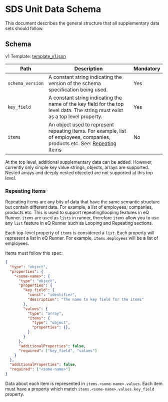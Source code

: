# SDS Unit Data Schema

This document describes the general structure that all supplementary data sets should follow.

## Schema

v1 Template: [template_v1.json](/schemas/template_v1.json)

| Path                           | Description                                                                                                                                    | Mandatory |
|--------------------------------|------------------------------------------------------------------------------------------------------------------------------------------------|-----------|
| `schema_version`               | A constant string indicating the version of the schema specification being used.                                                               | Yes       |
| `key_field`                    | A constant string indicating the name of the key field for the top level data. The string must exist as a top level property.                  | Yes       |
| `items`                        | An object used to represent repeating items. For example, list of employees, companies, products etc. See: [Repeating Items](#repeating-items) | No        |

At the top level, additional supplementary data can be added. However, currently only simple key value strings, objects, arrays are supported. Nested arrays and deeply nested objected are not supported at this top level.

### Repeating Items

Repeating items are any bits of data that have the same semantic structure but contain different data. For example, a list of employees, companies, products etc.
This is used to support repeating/looping features in eQ Runner. `items` are used as `lists` in runner, therefore `items` allow you to use any `list` feature in eQ Runner such as Looping and Repeating sections.

Each top-level property of `items` is considered a `list`. Each property will represent a list in eQ Runner. For example, `items.employees` will be a list of employees. 

Items must follow this spec:

```json
{
  "type": "object",
  "properties": {
    "<some-name>": {
      "type": "object",
      "properties": {
        "key_field": {
          "const": "identifier",
          "description": "The name to key field for the items"
        },
        "values": {
          "type": "array",
          "items": {
            "type": "object",
            "properties": {},
          }
        }
      },
      "additionalProperties": false,
      "required": ["key_field", "values"]
    }
  },
  "additionalProperties": false,
  "required": ["<some-name>"]
}
```

Data about each item is represented in `items.<some-name>.values`. Each item must have a property which match `items.<some-name>.values.key_field` property.

